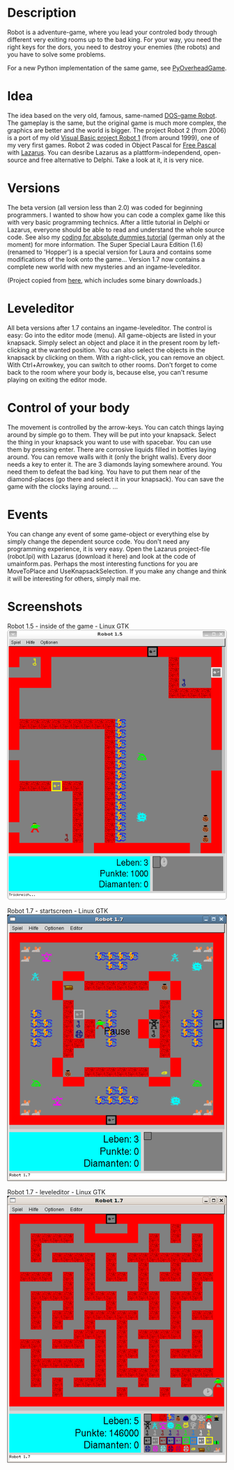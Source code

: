 # Description

Robot is a adventure-game,
where you lead your controled body through different very exiting rooms up to the bad king.
For your way, you need the right keys for the dors,
you need to destroy your enemies (the robots) and you have to solve some problems.

For a new Python implementation of the same game,
see [PyOverheadGame](https://github.com/albertz/PyOverheadGame).

# Idea

The idea based on the very old, famous, same-named [DOS-game Robot](http://www.tom-games.de/robot/).
The gameplay is the same, but the original game is much more complex,
the graphics are better and the world is bigger.
The project Robot 2 (from 2006) is a port of my old
[Visual Basic project Robot 1](http://www.az2000.de/projects/robot/) (from around 1999),
one of my very first games.
Robot 2 was coded in Object Pascal for [Free Pascal](https://www.freepascal.org/)
with [Lazarus](https://www.lazarus-ide.org/).
You can desribe Lazarus as a plattform-independend, open-source and free alternative to Delphi.
Take a look at it, it is very nice.

# Versions

The beta version (all version less than 2.0) was coded for beginning programmers.
I wanted to show how you can code a complex game like this with very basic programming technics.
After a little tutorial in Delphi or Lazarus,
everyone should be able to read and understand the whole source code.
See also my
[coding for absolute dummies tutorial](http://www.az2000.de/docs/coding_for_dummies/)
(german only at the moment)
for more information.
The Super Special Laura Edition (1.6) (renamed to 'Hopper')
is a special version for Laura and contains some modifications of the look onto the game...
Version 1.7 now contains a complete new world with new mysteries and an ingame-leveleditor.

(Project copied from [here](http://www.az2000.de/projects/robot2/), which includes some binary downloads.)

# Leveleditor

All beta versions after 1.7 contains an ingame-leveleditor.
The control is easy:
Go into the editor mode (menu).
All game-objects are listed in your knapsack.
Simply select an object and place it in the present room by left-clicking at the wanted position.
You can also select the objects in the knapsack by clicking on them.
With a right-click, you can remove an object.
With Ctrl+Arrowkey, you can switch to other rooms.
Don't forget to come back to the room where your body is,
because else, you can't resume playing on exiting the editor mode.

# Control of your body

The movement is controlled by the arrow-keys.
You can catch things laying around by simple go to them.
They will be put into your knapsack.
Select the thing in your knapsack you want to use with spacebar.
You can use them by pressing enter.
There are corrosive liquids filled in bottles laying around.
You can remove walls with it (only the bright walls).
Every door needs a key to enter it.
The are 3 diamonds laying somewhere around.
You need them to defeat the bad king.
You have to put them near of the diamond-places (go there and select it in your knapsack).
You can save the game with the clocks laying around.
...

# Events

You can change any event of some game-object or everything else by simply change the dependent source code.
You don't need any programming experience, it is very easy.
Open the Lazarus project-file (robot.lpi) with Lazarus (download it here)
and look at the code of umainform.pas.
Perhaps the most interesting functions for you are MoveToPlace and UseKnapsackSelection.
If you make any change and think it will be interesting for others, simply mail me.

# Screenshots

Robot 1.5 - inside of the game - Linux GTK
![Robot 1.5 game](screenshots/robot1.5-screenshot1.png?raw=true "Robot 1.5 game")

Robot 1.7 - startscreen - Linux GTK
![Robot 1.7 startscreen](screenshots/robot1.7-shot1.png?raw=true "Robot 1.7 startscreen")

Robot 1.7 - leveleditor - Linux GTK
![Robot 1.7 leveleditor](screenshots/robot1.7-shot2.png?raw=true "Robot 1.7 leveleditor")

